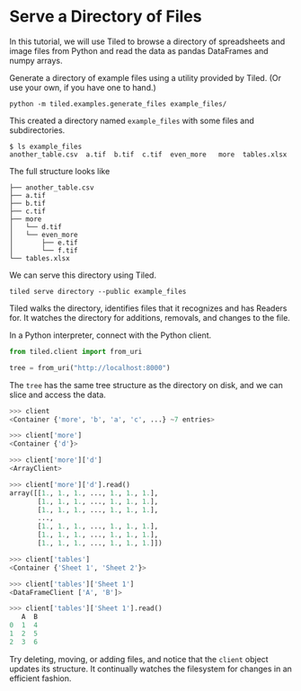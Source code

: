 # Serve a Directory of Files

In this tutorial, we will use Tiled to browse a directory of
spreadsheets and image files from Python and read the data as pandas
DataFrames and numpy arrays.

Generate a directory of example files using a utility provided by Tiled.
(Or use your own, if you have one to hand.)

```
python -m tiled.examples.generate_files example_files/
```

This created a directory named ``example_files`` with some files and subdirectories.

```
$ ls example_files
another_table.csv  a.tif  b.tif  c.tif  even_more	more  tables.xlsx
```

The full structure looks like

```
├── another_table.csv
├── a.tif
├── b.tif
├── c.tif
├── more
│   └── d.tif
│   └── even_more
│       ├── e.tif
│       └── f.tif
└── tables.xlsx
```

We can serve this directory using Tiled.

```
tiled serve directory --public example_files
```

Tiled walks the directory, identifies files that it recognizes and has
Readers for. It watches the directory for additions, removals, and changes to
the file.

In a Python interpreter, connect with the Python client.

```python
from tiled.client import from_uri

tree = from_uri("http://localhost:8000")
```

The ``tree`` has the same tree structure as the directory on
disk, and we can slice and access the data.

```python
>>> client
<Container {'more', 'b', 'a', 'c', ...} ~7 entries>

>>> client['more']
<Container {'d'}>

>>> client['more']['d']
<ArrayClient>

>>> client['more']['d'].read()
array([[1., 1., 1., ..., 1., 1., 1.],
       [1., 1., 1., ..., 1., 1., 1.],
       [1., 1., 1., ..., 1., 1., 1.],
       ...,
       [1., 1., 1., ..., 1., 1., 1.],
       [1., 1., 1., ..., 1., 1., 1.],
       [1., 1., 1., ..., 1., 1., 1.]])

>>> client['tables']
<Container {'Sheet 1', 'Sheet 2'}>

>>> client['tables']['Sheet 1']
<DataFrameClient ['A', 'B']>

>>> client['tables']['Sheet 1'].read()
   A  B
0  1  4
1  2  5
2  3  6
```

Try deleting, moving, or adding files, and notice that the ``client`` object
updates its structure. It continually watches the filesystem for changes in an
efficient fashion.
